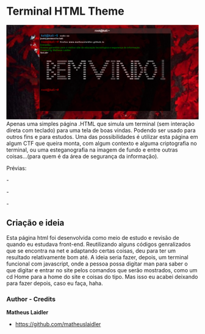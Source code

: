 # Terminal HTML Theme

![preview](screenshot.png)
 Apenas uma simples página .HTML que simula um terminal (sem interação direta com teclado) para uma tela de boas vindas. Podendo ser usado para outros fins e para estudos. 
Uma das possibilidades é utilizar esta página em algum CTF que queira monta, com algum contexto e alguma criptografia no terminal, ou uma esteganografia na imagem de fundo e entre outras coisas...(para quem é da área de segurança da informação).

Prévias:
<p> - <Terminal Index - Sem redirecionamento: https://matheuslaidler.github.io/Terminal-HTML-Theme/Terminal-NoRedirect.html>  </p>
<p> - <Terminal Index - Com redirecionamento via clique: https://matheuslaidler.github.io/Terminal-HTML-Theme/Terminal-Button.html>  </p>
<p> - <Terminal Index - Com redirecionamento automático: https://matheuslaidler.github.io/Terminal-HTML-Theme/Terminal-Redirect.html>  </p>

## Criação e ideia
 
 Esta página html foi desenvolvida como meio de estudo e revisão de quando eu estudava front-end. Reutilizando alguns códigos genralizados que se encontra na net e adaptando certas coisas, deu para ter um resultado relativamente bom até.
 A ideia seria fazer, depois, um terminal funcional com javascript, onde a pessoa possa digitar man para saber o que digitar e entrar no site pelos comandos que serão mostrados, como um cd Home para a home do site e coisas do tipo. Mas isso eu acabei deixando para fazer depois, caso eu faça, haha.


### Author - Credits

**Matheus Laidler**
- <https://github.com/matheuslaidler>

